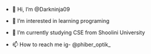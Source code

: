 - 👋 Hi, I’m @Darkninja09
- 👀 I’m interested in learning programing 
- 🌱 I’m currently studying CSE from Shoolini University

- 📫 How to reach me ig- @phiber_optik_

<!---
Darkninja09/Darkninja09 is a ✨ special ✨ repository because its `README.md` (this file) appears on your GitHub profile.
You can click the Preview link to take a look at your changes.
--->
